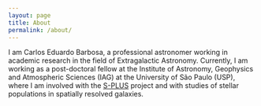 ```yaml
---
layout: page
title: About
permalink: /about/
---
```


I am Carlos Eduardo Barbosa, a professional astronomer working in academic research in the field of Extragalactic Astronomy. Currently, I am working as a post-doctoral fellow at the Institute of Astronomy, Geophysics and Atmospheric Sciences (IAG) at the University of São Paulo (USP), where I am involved with the [S-PLUS](http://www.splus.iag.usp.br/en/) project and with studies of stellar populations in spatially resolved galaxies. 


